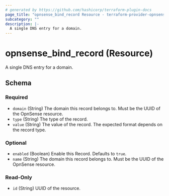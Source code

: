 ```yaml
---
# generated by https://github.com/hashicorp/terraform-plugin-docs
page_title: "opnsense_bind_record Resource - terraform-provider-opnsense"
subcategory: ""
description: |-
  A single DNS entry for a domain.
---
```


# opnsense_bind_record (Resource)

A single DNS entry for a domain.



<!-- schema generated by tfplugindocs -->
## Schema

### Required

- `domain` (String) The domain this record belongs to. Must be the UUID of the OpnSense resource.
- `type` (String) The type of the record.
- `value` (String) The value of the record. The expected format depends on the record type.

### Optional

- `enabled` (Boolean) Enable this Record. Defaults to `true`.
- `name` (String) The domain this record belongs to. Must be the UUID of the OpnSense resource.

### Read-Only

- `id` (String) UUID of the resource.
